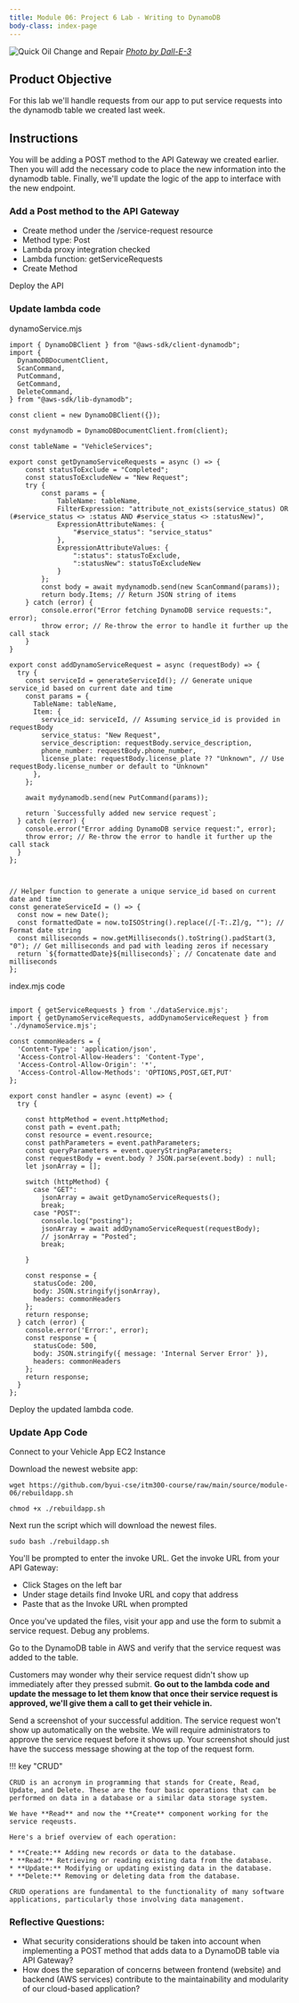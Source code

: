 ```yaml
---
title: Module 06: Project 6 Lab - Writing to DynamoDB
body-class: index-page
---
```


![Quick Oil Change and Repair]({{URLROOT}}/shared/img/quick-logo-request-sent.jpg)
*[Photo by Dall-E-3](https://openai.com/dall-e-3)*

## Product Objective

For this lab we'll handle requests from our app to put service requests into the dynamodb table we created last week.


## Instructions

You will be adding a POST method to the API Gateway we created earlier. Then you will add the necessary code to place the new information into the dynamodb table. Finally, we'll update the logic of the app to interface with the new endpoint.

### Add a Post method to the API Gateway

* Create method under the /service-request resource
* Method type: Post
* Lambda proxy integration checked
* Lambda function: getServiceRequests
* Create Method

Deploy the API

### Update lambda code

dynamoService.mjs

```
import { DynamoDBClient } from "@aws-sdk/client-dynamodb";
import {
  DynamoDBDocumentClient,
  ScanCommand,
  PutCommand,
  GetCommand,
  DeleteCommand,
} from "@aws-sdk/lib-dynamodb";

const client = new DynamoDBClient({});

const mydynamodb = DynamoDBDocumentClient.from(client);

const tableName = "VehicleServices";    

export const getDynamoServiceRequests = async () => {
    const statusToExclude = "Completed";
    const statusToExcludeNew = "New Request";
    try {
        const params = {
            TableName: tableName,
            FilterExpression: "attribute_not_exists(service_status) OR (#service_status <> :status AND #service_status <> :statusNew)",
            ExpressionAttributeNames: {
                "#service_status": "service_status"
            },
            ExpressionAttributeValues: {
                ":status": statusToExclude,
                ":statusNew": statusToExcludeNew
            }
        };      
        const body = await mydynamodb.send(new ScanCommand(params));
        return body.Items; // Return JSON string of items
    } catch (error) {
        console.error("Error fetching DynamoDB service requests:", error);
        throw error; // Re-throw the error to handle it further up the call stack
    }
}

export const addDynamoServiceRequest = async (requestBody) => {
  try {
    const serviceId = generateServiceId(); // Generate unique service_id based on current date and time      
    const params = {
      TableName: tableName,
      Item: {
        service_id: serviceId, // Assuming service_id is provided in requestBody
        service_status: "New Request",
        service_description: requestBody.service_description,
        phone_number: requestBody.phone_number,
        license_plate: requestBody.license_plate ?? "Unknown", // Use requestBody.license_number or default to "Unknown"
      },
    };

    await mydynamodb.send(new PutCommand(params));

    return `Successfully added new service request`;
  } catch (error) {
    console.error("Error adding DynamoDB service request:", error);
    throw error; // Re-throw the error to handle it further up the call stack
  }
};



// Helper function to generate a unique service_id based on current date and time
const generateServiceId = () => {
  const now = new Date();
  const formattedDate = now.toISOString().replace(/[-T:.Z]/g, ""); // Format date string
  const milliseconds = now.getMilliseconds().toString().padStart(3, "0"); // Get milliseconds and pad with leading zeros if necessary
  return `${formattedDate}${milliseconds}`; // Concatenate date and milliseconds
};
```

index.mjs code

```

import { getServiceRequests } from './dataService.mjs';
import { getDynamoServiceRequests, addDynamoServiceRequest } from './dynamoService.mjs';

const commonHeaders = {
  'Content-Type': 'application/json',
  'Access-Control-Allow-Headers': 'Content-Type',
  'Access-Control-Allow-Origin': '*',
  'Access-Control-Allow-Methods': 'OPTIONS,POST,GET,PUT'
};

export const handler = async (event) => {
  try {
    
    const httpMethod = event.httpMethod;
    const path = event.path;
    const resource = event.resource;
    const pathParameters = event.pathParameters;
    const queryParameters = event.queryStringParameters;
    const requestBody = event.body ? JSON.parse(event.body) : null;    
    let jsonArray = [];

    switch (httpMethod) {
      case "GET":    
        jsonArray = await getDynamoServiceRequests();
        break;
      case "POST":
        console.log("posting");
        jsonArray = await addDynamoServiceRequest(requestBody);
        // jsonArray = "Posted";
        break;
        
    }
    
    const response = {
      statusCode: 200,
      body: JSON.stringify(jsonArray),
      headers: commonHeaders
    };
    return response;
  } catch (error) {
    console.error('Error:', error);
    const response = {
      statusCode: 500,
      body: JSON.stringify({ message: 'Internal Server Error' }),
      headers: commonHeaders
    };
    return response;
  }
};
```

Deploy the updated lambda code.

### Update App Code

Connect to your Vehicle App EC2 Instance

Download the newest website app:

```
wget https://github.com/byui-cse/itm300-course/raw/main/source/module-06/rebuildapp.sh
```

```
chmod +x ./rebuildapp.sh
```

Next run the script which will download the newest files. 

```
sudo bash ./rebuildapp.sh
```

You'll be prompted to enter the invoke URL. Get the invoke URL from your API Gateway:

* Click Stages on the left bar
* Under stage details find Invoke URL and copy that address
* Paste that as the Invoke URL when prompted


Once you've updated the files, visit your app and use the form to submit a service request. Debug any problems.

Go to the DynamoDB table in AWS and verify that the service request was added to the table.

Customers may wonder why their service request didn't show up immediately after they pressed submit. **Go out to the lambda code and update the message to let them know that once their service request is approved, we'll give them a call to get their vehicle in.**

Send a screenshot of your successful addition. The service request won't show up automatically on the website. We will require administrators to approve the service request before it shows up. Your screenshot should just have the success message showing at the top of the request form.

!!! key "CRUD"

    CRUD is an acronym in programming that stands for Create, Read, Update, and Delete. These are the four basic operations that can be performed on data in a database or a similar data storage system. 

    We have **Read** and now the **Create** component working for the service reqeusts.
    
    Here's a brief overview of each operation:

    * **Create:** Adding new records or data to the database.
    * **Read:** Retrieving or reading existing data from the database.
    * **Update:** Modifying or updating existing data in the database.
    * **Delete:** Removing or deleting data from the database.

    CRUD operations are fundamental to the functionality of many software applications, particularly those involving data management.

### Reflective Questions:

* What security considerations should be taken into account when implementing a POST method that adds data to a DynamoDB table via API Gateway?
* How does the separation of concerns between frontend (website) and backend (AWS services) contribute to the maintainability and modularity of our cloud-based application?